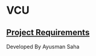 # VCU

[Project Requirements](https://github.com/CalPolyFSAE/MKELibrary/wiki/Requirements---VCU-(Vehicle-Control-Unit))
---
Developed By Ayusman Saha
